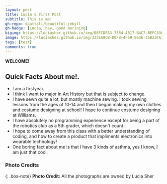 ```yaml
---
layout: post
title: Lucia's First Post
subtitle: This is me!
gh-repo: daattali/beautiful-jekyll
gh-badge: [Lucia, hey, good morining]
bigimg: https://luciasher.github.io/img/08FCDFA3-7E84-4B17-B4C7-8EFC33CE3B91.jpeg
image: https://luciasher.github.io/img/333E68CB-D0FB-4F69-9646-35B23FA79884.jpg
tags: [test]
comments: true
---
```


**WELCOME!**

## Quick Facts About me!. 

- I am a firstyear. 
- I think I want to major in Art History but that is subject to change. 
- I have sewn quite a lot, but mostly machine sewing. I took sewing lessons from the ages of 10-14 and then I began making my own clothes and costume designing at school! I hope to continue costume designing at Williams. 
- I have absolutely no programming experience except for being a part of the robotics club as a 5th grader, which doesn't count.
- I hope to come away from this class with a better understanding of coding, and how to create a product that impliments electronics into wearable technology!
- One boring fact about me is that I have 3 kinds of asthma, yes I know, I am just that cool. 



### Photo Credits

{: .box-note}
**Photo Credit:** All the photographs are owned by Lucia Sher

